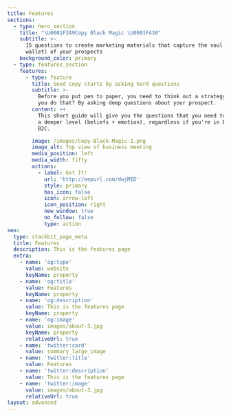 ```yaml
---
title: Features
sections:
  - type: hero_section
    title: "\U0001F3A9Copy Black Magic \U0001F430"
    subtitle: >-
      15 questions to create marketing materials that capture the soul (and
      wallet) of your prospects
    background_color: primary
  - type: features_section
    features:
      - type: feature
        title: Good copy starts by asking hard questions
        subtitle: >-
          Before you put pen to paper, you need to think out a strategy. How do
          you do that? By asking deep questions about your prospect.
        content: >+
          This short guide will give you the questions that you need to sell on
          a deeper level (beliefs + emotion), regardless if you're in B2B or
          B2C.

        image: /images/Copy-Black-Magic-1.png
        image_alt: Top view of business meeting
        media_position: left
        media_width: fifty
        actions:
          - label: Get It!
            url: 'http://eepurl.com/dwjMID'
            style: primary
            has_icon: false
            icon: arrow-left
            icon_position: right
            new_window: true
            no_follow: false
            type: action
seo:
  type: stackbit_page_meta
  title: Features
  description: This is the features page
  extra:
    - name: 'og:type'
      value: website
      keyName: property
    - name: 'og:title'
      value: Features
      keyName: property
    - name: 'og:description'
      value: This is the features page
      keyName: property
    - name: 'og:image'
      value: images/about-3.jpg
      keyName: property
      relativeUrl: true
    - name: 'twitter:card'
      value: summary_large_image
    - name: 'twitter:title'
      value: Features
    - name: 'twitter:description'
      value: This is the features page
    - name: 'twitter:image'
      value: images/about-3.jpg
      relativeUrl: true
layout: advanced
---
```

